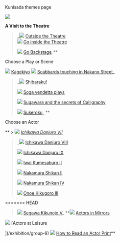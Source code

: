 Kunisada themes page

![](themes1.gif)

**A Visit to the Theatre**

 >  _![](bd10265_1.gif) [Outside the Theatre ](KUN/knunightstreetr.htm)  
> ![](bd10265_1.gif) [Go inside the Theatre](KUN/LINKTHE.htm)  
>   
> ![](bd10265_1.gif) [Go Backstage](/exhibition/group-13)_**

Choose a Play or Scene

![](bd10265_1.gif) [Kagekiyo](/exhibition/group-14)
![](bd10265_1.gif) [Scabbards touching in Nakano Street](/exhibition/group-4)_

>
>  _![](bd10265_1.gif) [Shibaraku!](/exhibition/group-2)
>
> ![](bd10265_1.gif) [Soga vendetta plays](/exhibition/group-6) 
>
> ![](bd10265_1.gif) [Sugawara and the secrets of Calligraphy](/exhibition/group-3)
>
> ![](bd10265_1.gif) [Sukeroku](Group5.htm)_ **

Choose an Actor

** > ![](bd10265_1.gif) _[Ichikawa Danjuro VII](/exhibition/group-8-part-1)_
>
>  _![](bd10265_1.gif) [Ichikawa Danjuro VIII](/exhibition/group-12) 
>
> ![](bd10265_1.gif) [Ichikawa Danjuro IX](/exhibition/group-18) 
>
> ![](bd10265_1.gif) [Iwai Kumesaburo II](/exhibition/group-19)
>
> ![](bd10265_1.gif) [Nakamura Shikan II](/exhibition/group-20) 
>
> ![](bd10265_1.gif) [Nakamura Shikan IV](/exhibition/group-21) 
>
> ![](bd10265_1.gif) [Onoe Kikugoro III](/exhibition/group-16-part-1)
>
<<<<<<< HEAD

> ![](bd10265_1.gif) [Segawa Kikunojo V](/exhibition/group-7)_ **![](bd10265_1.gif) [Actors in Mirrors](/exhibition/group-11)

 ![](bd10265_1.gif) [Actors at Leisure  

](/exhibition/group-9) ![](bd10265_1.gif) [How to Read an Actor Print](/theme/how-to-read-an-actor-print)**
